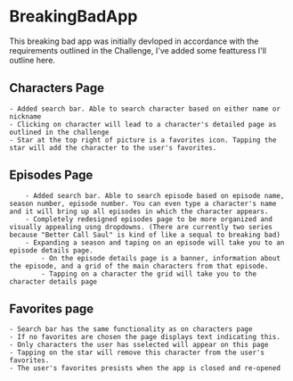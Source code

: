 # BreakingBadApp

This breaking bad app was initially devloped in accordance with the requirements outlined in the Challenge, I've added some featturess I'll outline here.

## Characters Page

    - Added search bar. Able to search character based on either name or nickname
    - Clicking on character will lead to a character's detailed page as outlined in the challenge
    - Star at the top right of picture is a favorites icon. Tapping the star will add the character to the user's favorites.

## Episodes Page
        - Added search bar. Able to search episode based on episode name, season number, episode number. You can even type a character's name and it will bring up all episodes in which the character appears.
        - Completely redesigned episodes page to be more organized and visually appealing usng dropdowns. (There are currently two series because "Better Call Saul" is kind of like a sequal to breaking bad)
        - Expanding a season and taping on an episode will take you to an episode details page.
            - On the episode details page is a banner, information about the episode, and a grid of the main characters from that episode.
            - Tapping on a character the grid will take you to the character details page

## Favorites page
    - Search bar has the same functionality as on characters page
    - If no favorites are chosen the page displays text indicating this.
    - Only characters the user has sselected will appear on this page
    - Tapping on the star will remove this character from the user's favorites.
    - The user's favorites presists when the app is closed and re-opened

